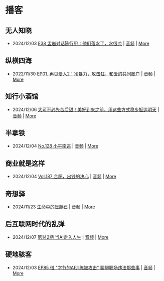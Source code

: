 # 播客

## 无人知晓
- 2024/12/03 [E38 孟岩对话陈行甲：他们落水了，水很凉](https://www.xiaoyuzhoufm.com/episode/674993fcc3b2a2f334681d1c) | [音频](https://dts-api.xiaoyuzhoufm.com/track/611719d3cb0b82e1df0ad29e/674993fcc3b2a2f334681d1c/media.xyzcdn.net/ltQLGAGNRRRTiQZqd_ZmhAAewLcp.m4a) | [More](channels/%E6%97%A0%E4%BA%BA%E7%9F%A5%E6%99%93.md)

## 纵横四海
- 2022/11/30 [EP01. 再见爱人2：冷暴力，攻击狂，和爱的共同账户](https://www.ximalaya.com/sound/592716797) | [音频](https://aod.cos.tx.xmcdn.com/storages/26c6-audiofreehighqps/E9/4E/GKwRIUEHXOodAq7-QQHYdhCw-aacv2-48K.m4a) | [More](channels/%E7%BA%B5%E6%A8%AA%E5%9B%9B%E6%B5%B7.md)

## 知行小酒馆
- 2024/12/06 [大可不必先苦后甜！美好到来之前，用这些方式稳步抵达明天](https://www.xiaoyuzhoufm.com/episode/67529b0b17cd5416adf118ee) | [音频](https://dts-api.xiaoyuzhoufm.com/track/6013f9f58e2f7ee375cf4216/67529b0b17cd5416adf118ee/media.xyzcdn.net/lvs2WtIhklwigEyr95aR-P4OmCHC.m4a) | [More](channels/%E7%9F%A5%E8%A1%8C%E5%B0%8F%E9%85%92%E9%A6%86.md)

## 半拿铁
- 2024/12/04 [No.128 小平南巡](https://www.ximalaya.com/sound/780702238) | [音频](https://tk.wavpub.com/WPDL_UvJxAjxSARgxyfHBZEhGPHjBdcLnQrHAwENGDQpXhTdxdQcMmutCRQztxc-e0.m4a) | [More](channels/%E5%8D%8A%E6%8B%BF%E9%93%81.md)

## 商业就是这样
- 2024/12/04 [Vol.187 合肥，出钱的决心](https://www.ximalaya.com/sound/781044291) | [音频](https://aod.cos.tx.xmcdn.com/storages/b696-audiofreehighqps/B4/F0/GKwRIW4LJhZJANIg1gM6102F.m4a) | [More](channels/%E5%95%86%E4%B8%9A%E5%B0%B1%E6%98%AF%E8%BF%99%E6%A0%B7.md)

## 奇想驿
- 2024/11/23 [生命中的压舱石](https://www.xiaoyuzhoufm.com/episode/67403d1d11045e78e5105c6f) | [音频](https://dts-api.xiaoyuzhoufm.com/track/6034daea97755b8fc9c66480/67403d1d11045e78e5105c6f/media.xyzcdn.net/lmERsWF4hFJGK9PjHGzOwQnbz-Ge.m4a) | [More](channels/%E5%A5%87%E6%83%B3%E9%A9%BF.md)

## 后互联网时代的乱弹
- 2024/12/07 [第142期 当AI走入人生](https://hosting.wavpub.cn/pie/ep142/) | [音频](https://tk.wavpub.com/WPDL_fVcwmAufUtNPUhyFVDevgLxSWmsYXTjtGwErLHVgyqBKBkrvcbFXycYPUH-2d.mp3) | [More](channels/%E5%90%8E%E4%BA%92%E8%81%94%E7%BD%91%E6%97%B6%E4%BB%A3%E7%9A%84%E4%B9%B1%E5%BC%B9.md)

## 硬地骇客
- 2024/12/03 [EP85 借 "字节的AI训练被攻击" 聊聊职场违法那些事](https://www.xiaoyuzhoufm.com/episode/674f227f17cd5416ad356130) | [音频](https://dts-api.xiaoyuzhoufm.com/track/640ee2438be5d40013fe4a87/674f227f17cd5416ad356130/media.xyzcdn.net/llfwR5fz-I9CJx1_Jz9FtOycrgkX.m4a) | [More](channels/%E7%A1%AC%E5%9C%B0%E9%AA%87%E5%AE%A2.md)

